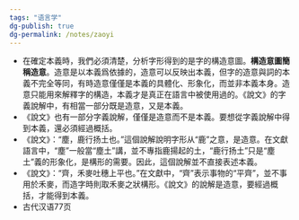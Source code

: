 ```yaml
---
tags: "语言学"
dg-publish: true
dg-permalink: /notes/zaoyi
---
```

- 在確定本義時，我們必須清楚，分析字形得到的是字的構造意圖。**構造意圖簡稱造意**。造意是以本義爲依據的，造意可以反映出本義，但字的造意與詞的本義不完全等同，有時造意僅僅是本義的具體化、形象化，而並非本義本身。造意只能用來解釋字的構造，本義才是真正在語言中被使用過的。《說文》的字義說解中，有相當一部分既是造意，又是本義。
- 《說文》也有一部分字義說解，僅僅是造意而不是本義。要想從字義說解中得到本義，還必須經過概括。
- 《說文》：“塵，鹿行扬土也。”這個說解說明字形从“鹿”之意，是造意。在文獻語言中，“塵”一般當“塵土”講，並不專指鹿揚起的土，“鹿行扬土”只是“塵土”義的形象化，是構形的需要。因此，這個說解並不直接表述本義。
- 《說文》：“齊，禾麥吐穗上平也。”在文獻中，“齊”表示事物的“平齊”，並不事用於禾麥，而造字時則取禾麥之狀構形。《說文》的說解是造意，要經過概括，才能得到本義。
- 古代汉语77页

